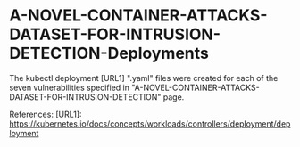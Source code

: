 # A-NOVEL-CONTAINER-ATTACKS-DATASET-FOR-INTRUSION-DETECTION-Deployments


   The kubectl deployment [URL1] ".yaml" files were created for each of the seven vulnerabilities specified in "A-NOVEL-CONTAINER-ATTACKS-DATASET-FOR-INTRUSION-DETECTION" page.
   
  References:
    [URL1]: https://kubernetes.io/docs/concepts/workloads/controllers/deployment/deployment
